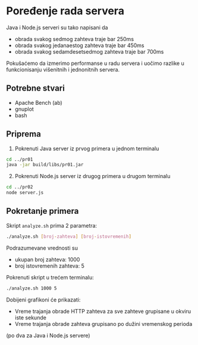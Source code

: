 # Poređenje rada servera

Java i Node.js serveri su tako napisani da 
* obrada svakog sedmog zahteva traje bar 250ms
* obrada svakog jedanaestog zahteva traje bar 450ms
* obrada svakog sedamdesetsedmog zahteva traje bar 700ms

Pokušaćemo da izmerimo performanse u radu servera i uočimo razlike 
u funkcionisanju višenitnih i jednonitnih servera.

## Potrebne stvari

* Apache Bench (ab)
* gnuplot
* bash

## Priprema

1. Pokrenuti Java server iz prvog primera u jednom terminalu
```bash
cd ../pr01
java -jar build/libs/pr01.jar
```

2. Pokrenuti Node.js server iz drugog primera u drugom terminalu
```bash
cd ../pr02
node server.js
```

## Pokretanje primera

Skript `analyze.sh` prima 2 parametra:
```bash
./analyze.sh [broj-zahteva] [broj-istovremenih]
```

Podrazumevane vrednosti su

* ukupan broj zahteva: 1000
* broj istovremenih zahteva: 5

Pokrenuti skript u trećem terminalu:
```bash
./analyze.sh 1000 5
```

Dobijeni grafikoni će prikazati:

* Vreme trajanja obrade HTTP zahteva za sve zahteve grupisane u okviru iste sekunde
* Vreme trajanja obrade zahteva grupisano po dužini vremenskog perioda

(po dva za Java i Node.js servere)
